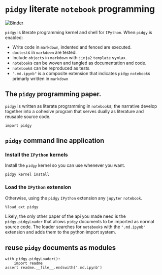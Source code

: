 # `pidgy` literate `notebook` programming

[![Binder](https://mybinder.org/badge_logo.svg)](https://mybinder.org/v2/gh/deathbeds/pidgy/master)



`pidgy` is literate programming kernel and shell for `IPython`.
When `pidgy` is enabled:
* Write code in `markdown`, indented and fenced are executed.
* `doctest`s in `markdown` are tested.
* Include `object`s in `markdown` with `jinja2` `template` syntax.
* `notebook`s can be woven and tangled as documentation and code.
* `notebook`s can be reproduced as tests.
* `".md.ipynb"` is a composite extension that indicates 
`pidgy` `notebook`s primarly written in `markdown`

## The `pidgy` programming paper.

`pidgy` is written as literate programming in `notebook`s;
the narrative develop together into a cohesive program 
that serves dually as literature and reusable source code.



    import pidgy



## `pidgy` command line application



### Install the `IPython` kernels

Install the `pidgy` kernel so you can use whenever you want.

```bash
pidgy kernel install
```



### Load the `IPython` extension

Otherwise, using the `pidgy` `IPython` extension any `jupyter` `notebook`.

```bash
%load_ext pidgy
```

Likely, the only other paper of the api you made need is the `pidgy.pidgyLoader`
that allows `pidgy` documents to be imported as normal source code.
The loader searches for `notebook`s with the `".md.ipynb"` extension
and adds them to the python import system.



## reuse `pidgy` documents as modules 

    with pidgy.pidgyLoader():
        import readme
    assert readme.__file__.endswith('.md.ipynb')

